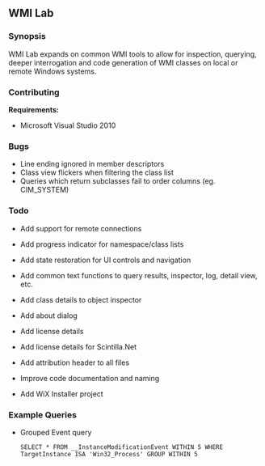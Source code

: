 ## WMI Lab
### Synopsis
WMI Lab expands on common WMI tools to allow for inspection, querying, deeper interrogation and code generation of WMI classes on local or remote Windows systems.

### Contributing
__Requirements:__

* Microsoft Visual Studio 2010

### Bugs
* Line ending ignored in member descriptors
* Class view flickers when filtering the class list
* Queries which return subclasses fail to order columns (eg. CIM_SYSTEM)

### Todo
* Add support for remote connections
* Add progress indicator for namespace/class lists
* Add state restoration for UI controls and navigation
* Add common text functions to query results, inspector, log, detail view, etc.
* Add class details to object inspector

* Add about dialog
* Add license details
* Add license details for Scintilla.Net
* Add attribution header to all files
* Improve code documentation and naming
* Add WiX Installer project

### Example Queries

* Grouped Event query

  `SELECT * FROM __InstanceModificationEvent WITHIN 5 WHERE TargetInstance ISA 'Win32_Process' GROUP WITHIN 5`
  
  
